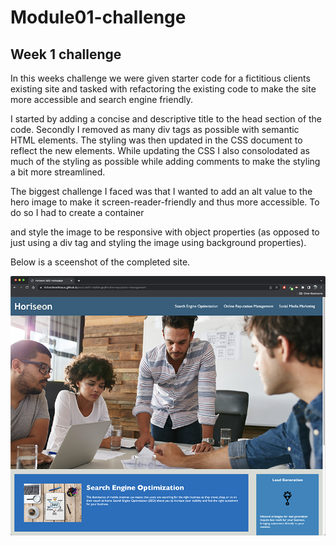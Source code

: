 # Module01-challenge

## Week 1 challenge

In this weeks challenge we were given starter code for a fictitious clients existing site and tasked with refactoring the existing code to make the site more accessible and search engine friendly.

I started by adding a concise and descriptive title to the head section of the code. Secondly I removed as many div tags as possible with semantic HTML elements. The styling was then updated in the CSS document to reflect the new elements. While updating the CSS I also consolodated as much of the styling as possible while adding comments to make the styling a bit more streamlined. 

The biggest challenge I faced was that I wanted to add an alt value to the hero image to make it screen-reader-friendly and thus more accessible. To do so I had to create a container <section> and style the image to be responsive with object properties (as opposed to just using a div tag and styling the image using background properties).
  
Below is a sceenshot of the completed site. 
  
![Screenshot of refactored Horiseon homepage](assets/images/screenshot01.png?raw=true)
